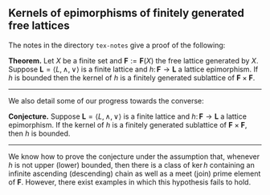 ## Kernels of epimorphisms of finitely generated free lattices

The notes in the directory `tex-notes` give a proof of the following:

**Theorem.**
Let $X$ be a finite set and $\mathbf F := \mathbf F(X)$ the free lattice generated by $X$.
Suppose $\mathbf L = \langle L, \wedge, \vee\rangle$ is a finite lattice and 
$h\colon \mathbf{F} \rightarrow \mathbf{L}$ a lattice epimorphism.
If $h$ is bounded then the kernel of $h$ is a finitely generated sublattice 
of $\mathbf F \times \mathbf F$.

---

We also detail some of our progress towards the converse:

**Conjecture.**
Suppose $\mathbf L = \langle L, \wedge, \vee\rangle$ is a finite lattice and 
$h\colon \mathbf F \rightarrow \mathbf L$ a lattice epimorphism.
If the kernel of $h$ is a finitely generated sublattice 
of $\mathbf F \times \mathbf F$, then $h$ is bounded.

---

We know how to prove the conjecture under the assumption that, 
whenever $h$ is not upper (lower) bounded, then there is a class of 
$\ker h$ containing an infinite ascending (descending) chain as well as a meet (join)
prime element of $\mathbf F$.  However, there exist examples in which this 
hypothesis fails to hold.
